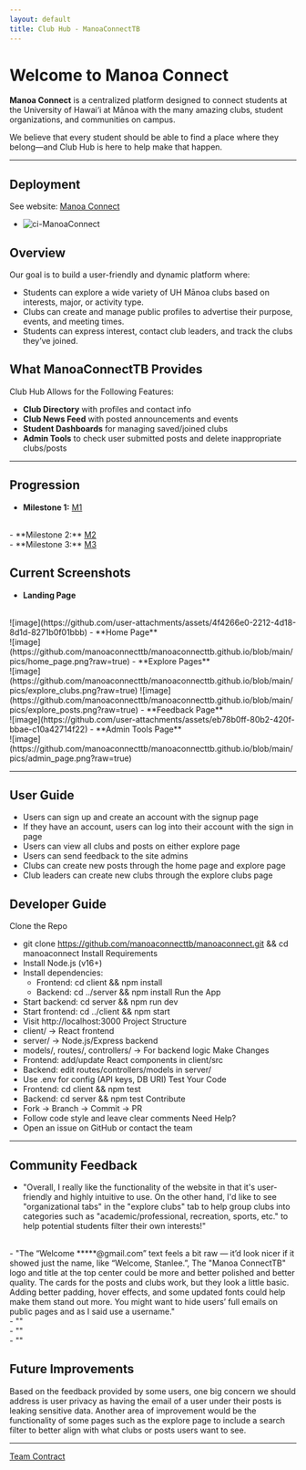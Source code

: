 ```yaml
---
layout: default
title: Club Hub - ManoaConnectTB
---
```


# Welcome to Manoa Connect

**Manoa Connect** is a centralized platform designed to connect students at the University of Hawai‘i at Mānoa with the many amazing clubs, student organizations, and communities on campus.

We believe that every student should be able to find a place where they belong—and Club Hub is here to help make that happen.

---

## Deployment

See website: <a href="https://manoa-connect.vercel.app/">Manoa Connect</a>
- ![ci-ManoaConnect](https://github.com/manoaconnecttb/ManoaConnect//workflows/ci-ManoaConnect/badge.svg)

## Overview

Our goal is to build a user-friendly and dynamic platform where:
- Students can explore a wide variety of UH Mānoa clubs based on interests, major, or activity type.
- Clubs can create and manage public profiles to advertise their purpose, events, and meeting times.
- Students can express interest, contact club leaders, and track the clubs they’ve joined.

## What ManoaConnectTB Provides

Club Hub Allows for the Following Features:
- **Club Directory** with profiles and contact info
- **Club News Feed** with posted announcements and events
- **Student Dashboards** for managing saved/joined clubs
- **Admin Tools** to check user submitted posts and delete inappropriate clubs/posts

---

## Progression
- **Milestone 1:** <a href="https://github.com/orgs/manoaconnecttb/projects/1">M1</a>
<br>
- **Milestone 2:** <a href="https://github.com/orgs/manoaconnecttb/projects/4/views/1">M2</a>
<br>
- **Milestone 3:** <a href="https://github.com/orgs/manoaconnecttb/projects/9/views/1">M3</a>

## **Current Screenshots** ##
- **Landing Page**
<br>
![image](https://github.com/user-attachments/assets/4f4266e0-2212-4d18-8d1d-8271b0f01bbb)
- **Home Page**
<br>
![image](https://github.com/manoaconnecttb/manoaconnecttb.github.io/blob/main/pics/home_page.png?raw=true)
- **Explore Pages**
<br>
![image](https://github.com/manoaconnecttb/manoaconnecttb.github.io/blob/main/pics/explore_clubs.png?raw=true)
![image](https://github.com/manoaconnecttb/manoaconnecttb.github.io/blob/main/pics/explore_posts.png?raw=true)
- **Feedback Page**
<br>
![image](https://github.com/user-attachments/assets/eb78b0ff-80b2-420f-bbae-c10a42714f22)
- **Admin Tools Page**
<br>
![image](https://github.com/manoaconnecttb/manoaconnecttb.github.io/blob/main/pics/admin_page.png?raw=true)

---

## **User Guide**
- Users can sign up and create an account with the signup page
- If they have an account, users can log into their account with the sign in page
- Users can view all clubs and posts on either explore page
- Users can send feedback to the site admins
- Clubs can create new posts through the home page and explore page
- Club leaders can create new clubs through the explore clubs page


## **Developer Guide**
Clone the Repo
- git clone https://github.com/manoaconnecttb/manoaconnect.git && cd manoaconnect
Install Requirements
- Install Node.js (v16+)
- Install dependencies:
    - Frontend: cd client && npm install
    - Backend: cd ../server && npm install
Run the App
- Start backend: cd server && npm run dev
- Start frontend: cd ../client && npm start
- Visit http://localhost:3000
Project Structure
- client/ → React frontend
- server/ → Node.js/Express backend
- models/, routes/, controllers/ → For backend logic
Make Changes
- Frontend: add/update React components in client/src
- Backend: edit routes/controllers/models in server/
- Use .env for config (API keys, DB URI)
Test Your Code
- Frontend: cd client && npm test
- Backend: cd server && npm test
Contribute
- Fork → Branch → Commit → PR
- Follow code style and leave clear comments
Need Help?
- Open an issue on GitHub or contact the team

---

## **Community Feedback**

- "Overall, I really like the functionality of the website in that it's user-friendly and highly intuitive to use. On the other hand, I'd like to see "organizational tabs" in the "explore clubs" tab to help group clubs into categories such as "academic/professional, recreation, sports, etc." to help potential students filter their own interests!"
<br>
- "The “Welcome *****@gmail.com” text feels a bit raw — it’d look nicer if it showed just the name, like “Welcome, Stanlee.”, The "Manoa ConnectTB" logo and title at the top center could be more and better polished and better quality. The cards for the posts and clubs work, but they look a little basic. Adding better padding, hover effects, and some updated fonts could help make them stand out more. You might want to hide users’ full emails on public pages and as I said use a username."
<br>
- ""
<br>
- ""
<br>
- ""
<br>

## **Future Improvements**
Based on the feedback provided by some users, one big concern we should address is user privacy as having the email of a user under their posts is leaking sensitive data. Another area of improvement would be the functionality of some pages such as the explore page to include a search filter to better align with what clubs or posts users want to see.

---

[Team Contract](https://docs.google.com/document/d/19ISbg1g8jTFm1V74StpGrG74BBHWuKIC-xssoQD9noM/edit?usp=sharing)


